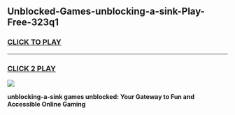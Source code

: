 
## Unblocked-Games-unblocking-a-sink-Play-Free-323q1
<h3>
<a href="https://premium76.site?title=unblocking-a-sink&ref=23A">CLICK TO PLAY</a></h3>
<hr>

<h3>
<a href="https://premium76.site?title=unblocking-a-sink&ref=23A">CLICK 2 PLAY</a>
  
</h3>

<a href="https://premium76.site?title=unblocking-a-sink&ref=23A"><img src="https://clearcache.store/games.png"></a>


**unblocking-a-sink games unblocked: Your Gateway to Fun and Accessible Online Gaming**
